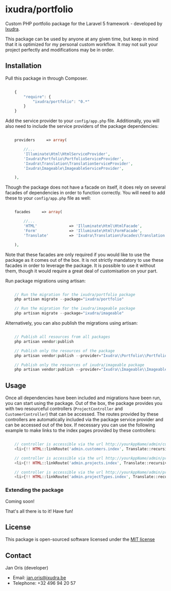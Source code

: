 ixudra/portfolio
=====================

Custom PHP portfolio package for the Laravel 5 framework - developed by [Ixudra](http://ixudra.be).

This package can be used by anyone at any given time, but keep in mind that it is optimized for my personal custom workflow. It may not suit your project perfectly and modifications may be in order.



## Installation

Pull this package in through Composer.

```js

    {
        "require": {
            "ixudra/portfolio": "0.*"
        }
    }

```

Add the service provider to your `config/app.php` file. Additionally, you will also need to include the service providers of the package dependencies:

```php

    providers     => array(

        //...
        'Illuminate\Html\HtmlServiceProvider',
        'Ixudra\Portfolio\PortfolioServiceProvider',
        'Ixudra\Translation\TranslationServiceProvider',
        'Ixudra\Imageable\ImageableServiceProvider',

    ),

```

Though the package does not have a facade on itself, it does rely on several facades of dependencies in order to function correctly. You will need to add these to your `config/app.php` file as well:

```php

    facades     => array(

        //...
        'HTML'              => 'Illuminate\Html\HtmlFacade',
        'Form'              => 'Illuminate\Html\FormFacade',
        'Translate'         => 'Ixudra\Translation\Facades\Translation',

    ),

```

Note that these facades are only required if you would like to use the package as it comes out of the box. It is not strictly mandatory to use these facades in order to leverage the package. It is possible to use it without them, though it would require a great deal of customisation on your part.

Run package migrations using artisan:

```php

    // Run the migration for the ixudra/portfolio package
    php artisan migrate --package="ixudra/portfolio"

    // Run the migration for the ixudra/imageable package
    php artisan migrate --package="ixudra/imageable"

```

Alternatively, you can also publish the migrations using artisan:

```php

    // Publish all resources from all packages
    php artisan vendor:publish

    // Publish only the resources of the package
    php artisan vendor:publish --provider="Ixudra\\Portfolio\\PortfolioServiceProvider" --tag="migrations"

    // Publish only the resources of ixudra/imageable package
    php artisan vendor:publish --provider="Ixudra\\Imageable\\ImageableServiceProvider" --tag="migrations"

```



## Usage

Once all dependencies have been included and migrations have been run, you can start using the package. Out of the box, the package provides you with two resourceful controllers (`ProjectController` and `CustomerController`) that can be accessed. The routes provided by these controllers are automatically included via the package service provider and can be accessed out of the box. If necessary you can use the following example to make links to the index pages provided by these controllers:

```php

    // controller is accessible via the url http://yourAppName/admin/customers
    <li>{!! HTML::linkRoute('admin.customers.index', Translate::recursive('portfolio::admin.menu.title.index', array('model' => 'customer'))) !!}</li>

    // controller is accessible via the url http://yourAppName/admin/projects
    <li>{!! HTML::linkRoute('admin.projects.index', Translate::recursive('portfolio::admin.menu.title.index', array('model' => 'project'))) !!}</li>

    // controller is accessible via the url http://yourAppName/admin/projectTypes
    <li>{!! HTML::linkRoute('admin.projectTypes.index', Translate::recursive('portfolio::admin.menu.title.index', array('model' => 'projectType'))) !!}</li>

```


### Extending the package

Coming soon!



That's all there is to it! Have fun!




## License

This package is open-sourced software licensed under the [MIT license](http://opensource.org/licenses/MIT)




## Contact

Jan Oris (developer)

- Email: jan.oris@ixudra.be
- Telephone: +32 496 94 20 57

